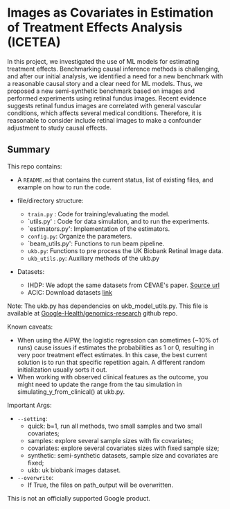 # Images as Covariates in Estimation of Treatment Effects Analysis (ICETEA)

In this project, we investigated the use of ML models for estimating treatment
effects. Benchmarking causal inference methods is challenging, and after our
initial analysis, we identified a need for a new benchmark with a reasonable
causal story and a clear need for ML models. Thus, we proposed a new
semi-synthetic benchmark based on images and performed experiments using retinal
fundus images. Recent evidence suggests retinal fundus images are
correlated with general vascular conditions, which affects several medical
conditions. Therefore, it is reasonable to consider include retinal
images to make a confounder adjustment to study causal effects.

## Summary

This repo contains:

-   A `README.md` that contains the current status, list of existing files, and
    example on how to run the code.
-   file/directory structure:

    -   `train.py` : Code for training/evaluating the model.
    -   `utils.py' : Code for data simulation, and to run the experiments.
    -   `estimators.py': Implementation of the estimators.
    -   `config.py`: Organize the parameters.
    -   `beam_utils.py': Functions to run beam pipeline.
    -   `ukb.py`: Functions to pre process the UK Biobank Retinal Image data.
    -   `ukb_utils.py`: Auxiliary methods of the ukb.py

-   Datasets:

    -   IHDP: We adopt the same datasets from CEVAE's paper.
        [Source url](https://github.com/AMLab-Amsterdam/CEVAE/tree/master/datasets/IHDP/csv)
    -   ACIC: Download datasets
        [link](https://sites.google.com/corp/view/acic2019datachallenge/home)


Note: The ukb.py has dependencies on ukb_model_utils.py. This file is available
at
[Google-Health/genomics-research](https://github.com/Google-Health/genomics-research/tree/main/ml-based-vcdr)
github repo.

Known caveats:

-   When using the AIPW, the logistic regression can sometimes (~10% of runs)
    cause issues if estimates the probabilities as 1 or 0, resulting in very
    poor treatment effect estimates. In this case, the best current solution is
    to run that specific repetition again. A different random initialization
    usually sorts it out.
-   When working with observed clinical features as the outcome, you might need
    to update the range from the tau simulation in simulating_y_from_clinical()
    at ukb.py.

Important Args:

-   `--setting`:
    -   quick: b=1, run all methods, two small samples and two small covariates;
    -   samples: explore several sample sizes with fix covariates;
    -   covariates: explore several covariates sizes with fixed sample size;
    -   synthetic: semi-synthetic datasets, sample size and covariates are
        fixed;
    -   ukb: uk biobank images dataset.
-   `--overwrite`:
    -   If True, the files on path_output will be overwritten.

This is not an officially supported Google product.